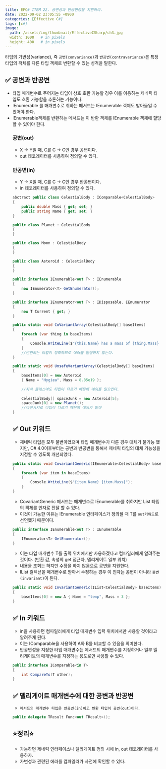 ```yaml
---
title: EFC# ITEM 22. 공변성과 반공변성을 지원하라.
date: 2022-09-02 23:05:55 +0900
categories: [Effective C#]
tags: [c#]
image:
  path: /assets/img/thumbnail/EffectiveCSharp/ch3.jpg
  width: 1000   # in pixels
  height: 400   # in pixels
---
```


타입의 가변성(variance), 즉 `공변(convariance)`과 `반공변(contravariance)`은 특정 타입의 객체를 다른 타입 객체로 변환할 수 있는 성격을 말한다. 

## ✅ 공변과 반공변
 - 타입 매개변수로 주어지는 타입이 상호 호환 가능할 경우 이를 이용하는 제네릭 타입도 호환 가능함을 추론하는 기능이다.
 - IEnumerable<Object> 를 매개변수로 취하는 메서드는 IEnumerable<MyType> 객체도 받아들일 수 있어야 한다.
 - IEnumerable<MyType>객체를 반환하는 메서드는 이 반환 객체를 IEnumerable<Object> 객체에 할당할 수 있어야 한다.

### 공변(out)
 - X -> Y일 때, C<T>를 C<X> -> C<Y>인 경우 공변이다.
 - out 데코레이터를 사용하여 정의할 수 있다.

### 반공변(in)
 - Y -> X일 때, C<T>를 C<X> -> C<Y>인 경우 반공변이다.
 - in 데코레이터를 사용하여 정의할 수 있다.

```csharp
abctract public class CelestialBody : IComparable<CelestialBody>
{
	public double Mass { get; set; }
	public string Name { get; set; }
}

public class Planet : CelestialBody
{
}

public class Moon : CelestialBody
{
}

public class Asteroid : CelestialBody
{
}
```

```csharp
public interface IEnumerable<out T> : IEnumerable
{
	new IEnumerator<T> GetEnumerator();
}

public interface IEnumerator<out T> : IDisposable, IEnumerator
{
	new T Current { get; }
}
```

```csharp
public static void CoVariantArray(CelestialBody[] baseItems)
{
    foreach (var thing in baseItems)
    {
    	Console.WriteLine($"{this.Name} has a mass of {thing.Mass} Kg");
    }
    //반환되는 타입이 정확하므로 에러를 발생하지 않는다.
}
```

```csharp
public static void UnsafeVariantArray(CelestialBody[] baseItems)
{
    baseItems[0] = new Asteroid
    { Name = "Hygiea", Mass = 8.85e19 };
        
    //자식 클래스여도 타입이 다르기 때문에 예외를 일으킨다.
    
    CelestialBody[] spaceJunk = new Asteroid[5];
    spaceJunk[0] = new Planet();
    //마찬가지로 타입이 다르기 때문에 예외가 발생
}
```

## ✅ Out 키워드
- 제네릭 타입은 모두 불변이었으며 타입 매개변수가 다른 경우 대체가 불가능 했지만, C# 4.0이후부터는 공변과 반공변을 통해서 제네릭 타입의 대체 가능성을 지정할 수 있도록 개선되었다.

```csharp
public static void CovariantGeneric(IEnumerable<CelestialBody> baseItems)
{
    foreach (var item in baseItems)
    {
        Console.WriteLine($"{item.Name} {item.Mass}");
    }
}
```
- CovariantGeneric 메서드는 매개변수로 IEnumerable<CelestialBody>를 취하지만 List<Planet> 타입의 객체를 인자로 전달 할 수 있다.
- 이것이 가능한 이유는 IEnumerable<T> 인터페이스가 정의될 때 T를 `out키워드`로 선언했기 때문이다. 
```csharp
public interface IEnumerable<out T> : IEnumerable
{
    IEnumerator<T> GetEnumerator();
}
```
- 이는 타입 매개변수 T를 출력 위치에서만 사용하겠다고 컴파일러에게 알려주는 것이다.
(반환 값, 속성의 get 접근자, 델리게이트 일부 위치)
- 내용을 조회는 하지만 수정을 하지 않음으로 공변을 지원한다.
- IList 컬렉션을 매개변수로 받아서 수정하는 경우 이 인자는 공변이 아니라 `불변(invariant)`이 된다.
```csharp
public static void InvariantGeneric(IList<CelestialBody> baseItems)
{
    baseItems[0] = new A { Name = "temp", Mass = 3 };
}
```

## ✅ In 키워드
- in을 사용하면 컴파일러에게 타입 매개변수 입력 위치에서만 사용할 것이라고 알려주게 된다.
- 이는 IComparable을 사용하여 A와 B를 비교할 수 있음을 의미한다.
- 반공변성을 지정한 타입 매개변수는 메서드의 매개변수를 지정하거나 일부 델리게이트의 매개변수를 지정하는 용도로만 사용할 수 있다.
```csharp
public interface IComparable<in T>
{
    int CompareTo(T other);
}
```
## ✅ 델리게이트 매개변수에 대한 공변과 반공변
- `메서드의 매개변수 타입은 반공변(in)이고 반환 타입이 공변(out)이다.`
```csharp
public delegate TResult Func<out TResult>();
```


## ⭐정리⭐
- 가능하면 제네릭 인터페이스나 델리게이트 정의 시에 in, out 데코레이터를 사용하자.
- 가변성과 관련된 에러를 컴파일러가 사전에 확인할 수 있다.
